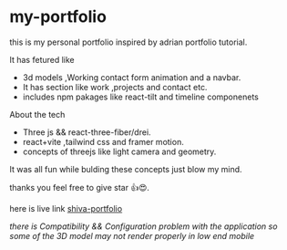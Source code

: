 # my-portfolio
this is my personal portfolio inspired by adrian portfolio tutorial.

It has fetured like 
* 3d models ,Working contact form animation and a navbar.
* It has section like work ,projects and contact etc.
* includes npm pakages like react-tilt and timeline componenets

About the tech
* Three js && react-three-fiber/drei.
* react+vite ,tailwind css and framer motion.
* concepts of threejs like light camera and geometry.

It was all fun while bulding these concepts just blow my mind.

thanks you feel free to give star 👍😍.

here is live link [shiva-portfolio](https://moonlit-sunburst-ce80eb.netlify.app/)

*there is Compatibility && Configuration problem with the application so some of the 3D model may not render properly in low end mobile*
